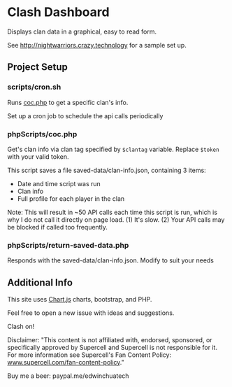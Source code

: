 # Clash Dashboard

Displays clan data in a graphical, easy to read form.

See http://nightwarriors.crazy.technology for a sample set up.

## Project Setup

### scripts/cron.sh 
Runs [coc.php](https://github.com/EdwinChua/clash/blob/master/phpScripts/coc.php) to get a specific clan's info.

Set up a cron job to schedule the api calls periodically

### phpScripts/coc.php
Get's clan info via clan tag specified by `$clantag` variable. Replace `$token` with your valid token. 

This script saves a file saved-data/clan-info.json, containing 3 items:
 - Date and time script was run
 - Clan info
 - Full profile for each player in the clan

Note: This will result in ~50 API calls each time this script is run, which is why I do not call it directly on page load. 
 (1) It's slow. 
 (2) Your API calls may be blocked if called too frequently.

### phpScripts/return-saved-data.php
Responds with the saved-data/clan-info.json. Modify to suit your needs

## Additional Info

This site uses [Chart.js](http://www.chartjs.org) charts, bootstrap, and PHP.

Feel free to open a new issue with ideas and suggestions.

Clash on!

Disclaimer: "This content is not affiliated with, endorsed, sponsored, or specifically approved by Supercell and Supercell is not responsible for it. For more information see Supercell's Fan Content Policy: www.supercell.com/fan-content-policy."

Buy me a beer: paypal.me/edwinchuatech

